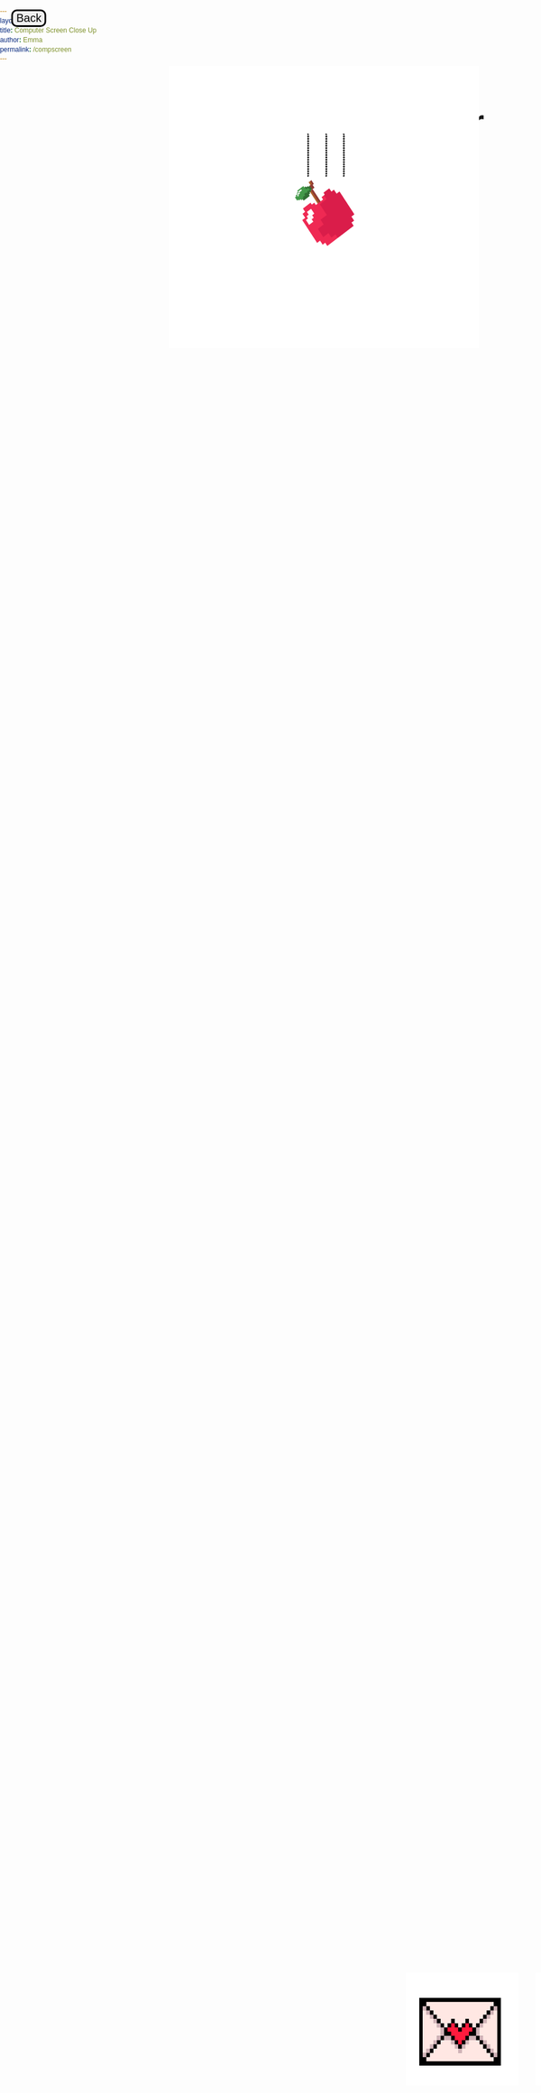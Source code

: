```yaml
---
layout: none
title: Computer Screen Close Up 
author: Emma
permalink: /compscreen
---
```


<body>

<div class="container"> 
    <h1>Become a Cyber Wizard!</h1>
    <button onclick="goBack()" id="backBtn" class="backBtn">Back</button>
    <div class="inside-container">
        <a id="gravityBtn" href="#"> <img class="gravityBtn" src="images/gravityicon.png"></a>
    </div>
    <div class="inside-container">
        <a id="phishingBtn" href="#"> <img class="phishingBtn" src="images/phishingicon.png"></a>
    </div>
    <div class="inside-container">
        <a id="passwordBtn" href="#"> <img class="passwordBtn" src="images/passwordicon.png"></a>
    </div>
</div>

<!-- gravity game modal -->
<div class="g-modal" id="g-modal">
    <div class="modal-inner">
        <link rel="stylesheet" href="gravity_game/gravitystyle.css">
        <body>
            <button class ="closeGBtn" id="closeGModal"> Close </button>
            <canvas id="gameCanvas" width="1200" height="800"></canvas>
            <div id="typingBar">
                <input type="text" id="userInput" placeholder="Type the definition">
                <div id="inputHistory"></div>
            </div>
            <script src="gravity_game/gravityscript.js"></script>
        </body>
    </div>
</div>

<!-- phishing game modal -->
<div class="phish-modal" id="phish-modal">
    <div class="modal-inner">
        <link rel="stylesheet" href="phishing_game/phishingstyle.css">
        <button class ="closePhishBtn" id="closePhishModal"> Close </button>
    </div>
</div>

<!-- password game modal -->
<div class="pass-modal" id="pass-modal">
    <div class="modal-inner">
        <link rel="stylesheet" href="password_game/passwordstyle.css">
        <body>
            <div class="container">
                <h2>Password Game</h2>
                <br>
                <button id="start_button" class="select_button" onclick="startGame()">Start</button>
                <div id="play_container" class="play_container" style="display:none">
                    <input type="text" id="passwordInput" placeholder="Enter your password">
                    <br><br>
                    <button id="check_button" class="check_button" onclick="checkPassword()">Check</button>
                    <ul id="requirements">
                        <li id="length">At least 8 characters</li>
                        <li id="uppercase" style="display:none;">At least one uppercase letter</li>
                        <li id="lowercase" style="display:none;">At least one lowercase letter</li>
                        <li id="numbers" style="display:none;">At least one number</li>
                        <li id="specialChars" style="display:none;">At least one special character</li>
                    </ul>
                    <div id="timerDisplay" style="font-size: 24px; margin: 20px;">0:00</div>
                    <button id="restart_button" class="restart_button" onclick="restartGame()" style="display:none;">Restart</button>
                </div>
            </div>
            <div id="resultModal" class="modal">
                <div class="modal-content">
                    <span class="close-button" onclick="closeModal()">&times;</span>
                    <h3>You met all the requirements, your password's:</h3>
                    <p id="strengthResult">-</p>
                    <p id="crackTimeResult">-</p>
                </div>
            </div>
            <script src="password_game/passwordscript.js"></script>
        </body>
        <button class ="closePassBtn" id="closePassModal"> Close </button>
    </div>
</div>
</body>

<script>
    var backBtn = document.getElementById("back-btn");
    function goBack() {
        window.location.href = '{{site.baseurl}}/insidehouse';
    }

    const gravityBtn = document.getElementById('gravityBtn');
    const phishingBtn = document.getElementById('phishingBtn');
    const passwordBtn = document.getElementById('passwordBtn');

    const closeGBtn = document.getElementById('closeGModal');
    const gmodal = document.getElementById('g-modal');

    const closePhishBtn = document.getElementById('closePhishModal');
    const phishmodal = document.getElementById('phish-modal');

    const closePassBtn = document.getElementById('closePassModal');
    const passmodal = document.getElementById('pass-modal');

    //gravity popup
    gravityBtn.addEventListener("click", () => {
        gmodal.classList.add("open");
    });

    closeGBtn.addEventListener("click", () => {
        gmodal.classList.remove("open");
    });

    //phishing game popup
    phishingBtn.addEventListener("click", () => {
        phishmodal.classList.add("open");
    });

    closePhishBtn.addEventListener("click", () => {
        phishmodal.classList.remove("open");
    });

    //password game popup
    passwordBtn.addEventListener("click", () => {
        passmodal.classList.add("open");
    });

    closePassBtn.addEventListener("click", () => {
        passmodal.classList.remove("open");
    });


</script>

<style>
    @import url('https://fonts.googleapis.com/css2?family=DotGothic16&display=swap');
    
    * {
        font-family: "DotGothic16", sans-serif;
        box-sizing: border-box;
    }

    .container {
        height: 100%;
        width: 100%;
    }

    .backBtn:hover {
        background-color: #ddd;
    }

    .backBtn{
        border: 3px solid black;
        cursor: pointer;
        font-size: 20px;
        border-radius: 10px;
        position: absolute; left: 20px; top: 20px;
    }

    body {
        background-image: url("{{site.baseurl}}/images/blankScreenWide.png");
        background-size: contain;
        background-repeat: no-repeat; 
        background-position: center; 
        margin: 0;
        padding: 0;
    }

    .g-modal, .pass-modal, .phish-modal {
        background-color: none;
        opacity: 0;
        position: fixed;
        top:0px;
        left: 9px;
        right: 0;
        bottom: 186px;
        transition: all 0.3s ease-in-out;
        z-index: -1;
        display: flex;
        align-items: center;
        justify-content: center;
    }

    .g-modal.open {
        opacity: 1;
        z-index: 999;
    }

    .pass-modal.open {
        opacity: 1;
        z-index: 999;
    }

    .phish-modal.open {
        opacity: 1;
        z-index: 999;
    }

    .modal-inner {
        background-color: white;
        border-radius: 2px;
        padding: 40px 25px;
        text-align: center;
        width: 785px;
        height: 407px;
    }

    #popup-window {
        position: fixed;
        width: 70%;
        height: 50%;
        background: white;
        border: 1px solid black;
        padding: 10px;
        margin: auto;
        top: 0;
        right: 0;
        bottom: 0;
        left: 0;
        z-index: 10;
        display: none;
    }  

    .gravityBtn {
        width: 550px;
        height: 500px;
        position: absolute; left: 300px; top: 120px; 
    }

    .phishingBtn {
        width: 200px;
        height: 200px;
        position: absolute; left: 720px; bottom: 300px; 
    }

    .passwordBtn {
        width: 200px;
        height: 200px;
        position: absolute; left: 950px; bottom: 300px; 
    }
    
    h1 {
        position: absolute; top: 100px; left: 30%;
        text-align: center;
        font-size: 60px;
    }

    h2, h3, p {
        color: black;
    }

    .closeGBtn, .closePassBtn, .closePhishBtn{
        position: absolute;
            top: 100px;
            left: 70%;
    }
</style>

